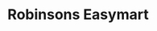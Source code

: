 ---
title: "Robinsons Easymart"
url: /caloocan/robinsons-easymart-a-mabini-street/
shop: supermarket
---